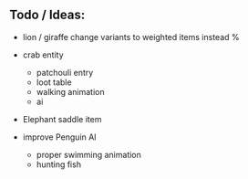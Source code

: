 
## Todo / Ideas:

 - lion / giraffe change variants to weighted items instead %
 
 - crab entity
     - patchouli entry
     - loot table
     - walking animation
     - ai

 - Elephant saddle item
    
 - improve Penguin AI
     - proper swimming animation
     - hunting fish